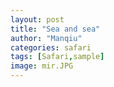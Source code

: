 ```yaml
---
layout: post
title: "Sea and sea"
author: "Manqiu"
categories: safari
tags: [Safari,sample]
image: mir.JPG
---
```


